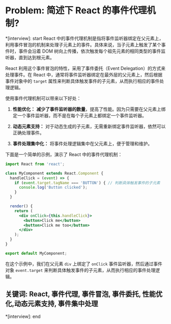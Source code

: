 # Problem: 简述下 React 的事件代理机制?

*[interview]: start
React 中的事件代理机制是指将事件监听器绑定在父元素上，利用事件冒泡的机制来处理子元素上的事件。具体来说，当子元素上触发了某个事件时，事件会沿着 DOM 树向上传播，依次触发每个祖先元素的相同类型的事件监听器，直到达到根元素。

React 利用这个事件冒泡的特性，采用了事件委托（Event Delegation）的方式来处理事件。在 React 中，通常将事件监听器绑定在最外层的父元素上，然后根据事件对象中的 `target` 属性来判断具体触发事件的子元素，从而执行相应的事件处理逻辑。

使用事件代理机制可以带来以下好处：

1. **性能优化：** **减少了事件监听器的数量**，提高了性能。因为只需要在父元素上绑定一个事件监听器，而不是在每个子元素上都绑定一个事件监听器。
   
2. **动态元素支持：** 对于动态生成的子元素，无需重新绑定事件监听器，依然可以正确处理事件。

3. **事件处理集中化：** 将事件处理逻辑集中在父元素上，便于管理和维护。

下面是一个简单的示例，演示了 React 中的事件代理机制：

```jsx
import React from 'react';

class MyComponent extends React.Component {
  handleClick = (event) => {
    if (event.target.tagName === 'BUTTON') { // 判断具体触发事件的子元素
      console.log('Button clicked');
    }
  }

  render() {
    return (
      <div onClick={this.handleClick}>
        <button>Click me</button>
        <button>Click me too</button>
      </div>
    );
  }
}

export default MyComponent;
```

在这个示例中，我们在父元素 `div` 上绑定了 `onClick` 事件监听器，然后通过事件对象 `event.target` 来判断具体触发事件的子元素，从而执行相应的事件处理逻辑。

## 关键词: React, 事件代理, 事件冒泡, 事件委托, 性能优化,动态元素支持, 事件集中处理
*[interview]: end
